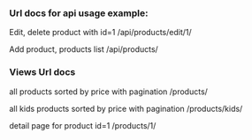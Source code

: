 ### Url docs for api usage example:
  Edit, delete product with id=1
  /api/products/edit/1/

  Add product, products list
  /api/products/

### Views Url docs
  all products sorted by price with pagination
  /products/

  all kids products sorted by price with pagination
  /products/kids/

  detail page for product id=1
  /products/1/